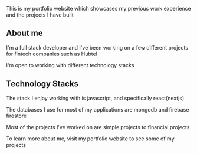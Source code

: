 This is my portfolio website which showcases my previous work experience and the projects I have built

## About me

I'm a full stack developer and I've been working on a few different projects for fintech companies
such as Hubtel

I'm open to working with different technology stacks

## Technology Stacks
The stack I enjoy working with is javascript, and specifically react(nextjs)

The databases I use for most of my applications are mongodb and firebase firestore

Most of the projects I've worked on are simple projects to financial projects

To learn more about me, visit my portfolio website to see some of my projects
